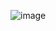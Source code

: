![image](https://user-images.githubusercontent.com/63789702/187473564-441b7507-02f8-4740-a0b6-46c136143b14.png)
